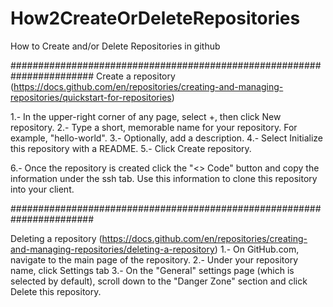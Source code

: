 # How2CreateOrDeleteRepositories
How to Create and/or Delete Repositories in github

#######################################################################
Create a repository
(https://docs.github.com/en/repositories/creating-and-managing-repositories/quickstart-for-repositories)

1.- In the upper-right corner of any page, select +, then click New repository.
2.- Type a short, memorable name for your repository. For example, "hello-world".
3.- Optionally, add a description.
4.- Select Initialize this repository with a README.
5.- Click Create repository.

6.- Once the repository is created click the "<> Code" button and copy the 
    information under the ssh tab. Use this information to clone this 
    repository into your client.
    
#######################################################################

Deleting a repository
(https://docs.github.com/en/repositories/creating-and-managing-repositories/deleting-a-repository)
1.- On GitHub.com, navigate to the main page of the repository.
2.- Under your repository name, click Settings tab 
3.- On the "General" settings page (which is selected by default), 
    scroll down to the "Danger Zone" section and click Delete 
    this repository.

